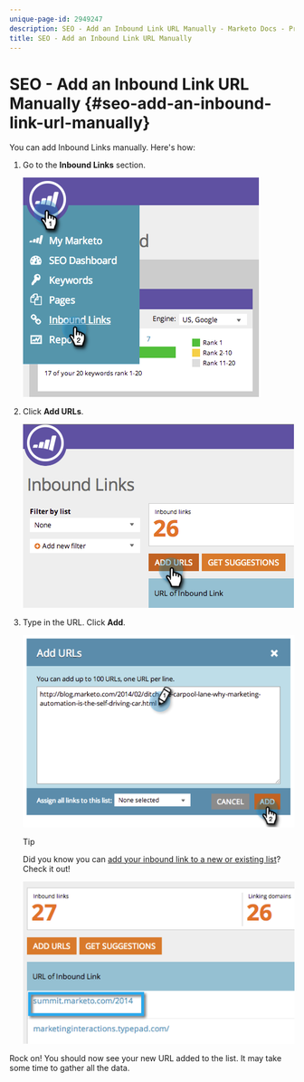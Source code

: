 ```yaml
---
unique-page-id: 2949247
description: SEO - Add an Inbound Link URL Manually - Marketo Docs - Product Documentation
title: SEO - Add an Inbound Link URL Manually
---
```


# SEO - Add an Inbound Link URL Manually {#seo-add-an-inbound-link-url-manually}

You can add Inbound Links manually. Here's how:

1. Go to the **Inbound Links** section.

   ![](assets/image2014-9-18-13-3a40-3a3.png)

1. Click **Add URLs**.

   ![](assets/image2014-9-18-13-3a40-3a8.png)

1. Type in the URL. Click **Add**.

   ![](assets/image2014-9-18-13-3a40-3a32.png)

   >[!TIP]
   >
   >Did you know you can [add your inbound link to a new or existing list](/help/marketo/product-docs/additional-apps/seo/understanding-seo/seo-managing-lists.md)? Check it out!

   ![](assets/image2014-9-18-13-3a41-3a14.png)

Rock on! You should now see your new URL added to the list. It may take some time to gather all the data.

